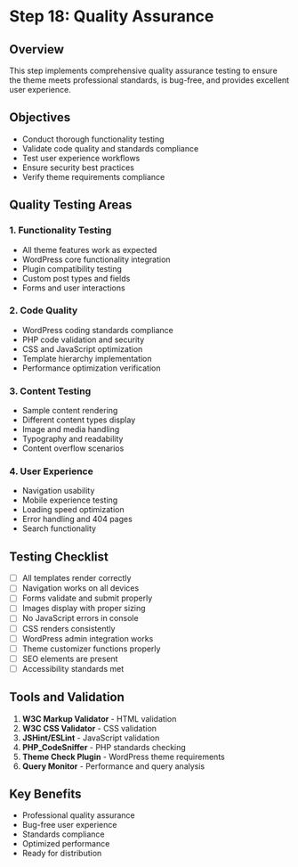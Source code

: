 # Step 18: Quality Assurance

## Overview
This step implements comprehensive quality assurance testing to ensure the theme meets professional standards, is bug-free, and provides excellent user experience.

## Objectives
- Conduct thorough functionality testing
- Validate code quality and standards compliance
- Test user experience workflows
- Ensure security best practices
- Verify theme requirements compliance

## Quality Testing Areas

### 1. Functionality Testing
- All theme features work as expected
- WordPress core functionality integration
- Plugin compatibility testing
- Custom post types and fields
- Forms and user interactions

### 2. Code Quality
- WordPress coding standards compliance
- PHP code validation and security
- CSS and JavaScript optimization
- Template hierarchy implementation
- Performance optimization verification

### 3. Content Testing
- Sample content rendering
- Different content types display
- Image and media handling
- Typography and readability
- Content overflow scenarios

### 4. User Experience
- Navigation usability
- Mobile experience testing
- Loading speed optimization
- Error handling and 404 pages
- Search functionality

## Testing Checklist
- [ ] All templates render correctly
- [ ] Navigation works on all devices
- [ ] Forms validate and submit properly
- [ ] Images display with proper sizing
- [ ] No JavaScript errors in console
- [ ] CSS renders consistently
- [ ] WordPress admin integration works
- [ ] Theme customizer functions properly
- [ ] SEO elements are present
- [ ] Accessibility standards met

## Tools and Validation
1. **W3C Markup Validator** - HTML validation
2. **W3C CSS Validator** - CSS validation
3. **JSHint/ESLint** - JavaScript validation
4. **PHP_CodeSniffer** - PHP standards checking
5. **Theme Check Plugin** - WordPress theme requirements
6. **Query Monitor** - Performance and query analysis

## Key Benefits
- Professional quality assurance
- Bug-free user experience
- Standards compliance
- Optimized performance
- Ready for distribution